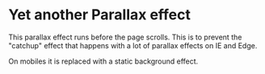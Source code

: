 # Yet another Parallax effect

This parallax effect runs before the page scrolls. This is to prevent the "catchup" effect that happens with a lot of parallax effects on IE and Edge. 

On mobiles it is replaced with a static background effect.